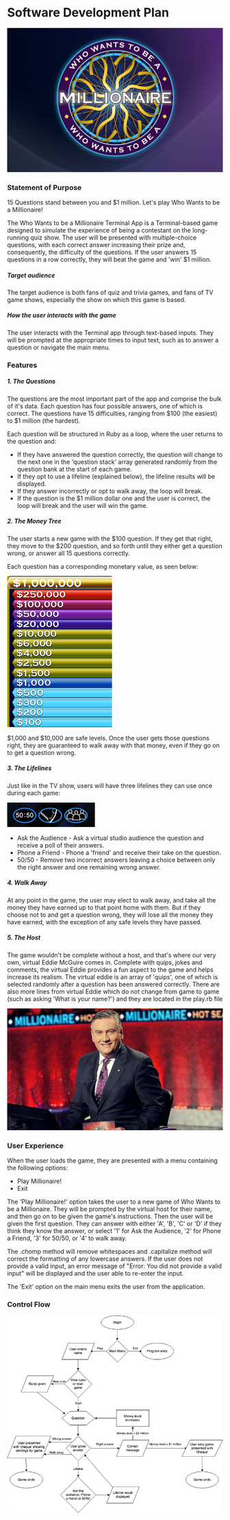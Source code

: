 # Software Development Plan
![wwtbam_logo](../img/logo-large.jpg)
### Statement of Purpose
15 Questions stand between you and $1 million. Let's play Who Wants to be a Millionaire!

The Who Wants to be a Millionaire Terminal App is a Terminal-based game designed to simulate the experience of being a contestant on the long-running quiz show. The user will be presented with multiple-choice questions, with each correct answer increasing their prize and, consequently, the difficulty of the questions. If the user answers 15 questions in a row correctly, they will beat the game and 'win' $1 million.

##### Target audience
The target audience is both fans of quiz and trivia games, and fans of TV game shows, especially the show on which this game is based. 

##### How the user interacts with the game
The user interacts with the Terminal app through text-based inputs. They will be prompted at the appropriate times to input text, such as to answer a question or navigate the main menu.

### Features
##### 1. The Questions
The questions are the most important part of the app and comprise the bulk of it's data. Each question has four possible answers, one of which is correct. The questions have 15 difficulties, ranging from \$100 (the easiest) to \$1 million (the hardest). 

Each question will be structured in Ruby as a loop, where the user returns to the question and:
* If they have answered the question correctly, the question will change to the next one in the 'question stack' array generated randomly from the question bank at the start of each game.
* If they opt to use a lifeline (explained below), the lifeline results will be displayed.
* If they answer incorrectly or opt to walk away, the loop will break.
* If the question is the $1 million dollar one and the user is correct, the loop will break and the user will win the game.

##### 2. The Money Tree
The user starts a new game with the \$100 question. If they get that right, they move to the \$200 question, and so forth until they either get a question wrong, or answer all 15 questions correctly.

Each question has a corresponding monetary value, as seen below:

![money_tree](../img/money-tree.png)

\$1,000 and \$10,000 are safe levels. Once the user gets those questions right, they are guaranteed to walk away with that money, even if they go on to get a question wrong.

##### 3. The Lifelines
Just like in the TV show, users will have three lifelines they can use once during each game:

![lifelines](../img/lifelines.png)
* Ask the Audience - Ask a virtual studio audience the question and receive a poll of their answers.
* Phone a Friend - Phone a 'friend' and receive their take on the question.
* 50/50 - Remove two incorrect answers leaving a choice between only the right answer and one remaining wrong answer.

##### 4. Walk Away
At any point in the game, the user may elect to walk away, and take all the money they have earned up to that point home with them. But if they choose not to and get a question wrong, they will lose all the money they have earned, with the exception of any safe levels they have passed.

##### 5. The Host
The game wouldn't be complete without a host, and that's where our very own, virtual Eddie McGuire comes in. Complete with quips, jokes and comments, the virtual Eddie provides a fun aspect to the game and helps increase its realism.
The virtual eddie is an array of 'quips', one of which is selected randomly after a question has been answered correctly. There are also more lines from virtual Eddie which do not change from game to game (such as asking 'What is your name?') and they are located in the play.rb file

![eddie_mcguire](../img/eddie-mcguire.png)

### User Experience
When the user loads the game, they are presented with a menu containing the following options:
* Play Millionaire!
* Exit

The 'Play Millionaire!' option takes the user to a new game of Who Wants to be a Millionaire. They will be prompted by the virtual host for their name, and then go on to be given the game's instructions. Then the user will be given the first question. They can answer with either 'A', 'B', 'C' or 'D' if they think they know the answer, or select '1' for Ask the Audience, '2' for Phone a Friend, '3' for 50/50, or '4' to walk away.

The .chomp method will remove whitespaces and .capitalize method will correct the formatting of any lowercase answers. If the user does not provide a valid input, an error message of "Error: You did not provide a valid input" will be displayed and the user able to re-enter the input.

The 'Exit' option on the main menu exits the user from the application.

### Control Flow

![flow chart](../img/flow-chart.jpg)